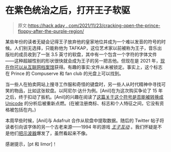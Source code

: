 # 在紫色统治之后，打开王子软驱

> 原文:[https://hack aday . com/2021/11/23/cracking-open-the-prince-floppy-after-the-purple-region/](https://hackaday.com/2021/11/23/cracking-open-the-prince-floppy-after-the-purple-reign/)

某些年份的读者无疑会记得王子放弃他的皇家地位并成为一个难以发音的符号的时候。人们别无选择，只能称他为 TAFKAP，这位艺术家以前被称为王子，音乐出版社的成员收到了一张 3.5 英寸的软盘，其中有一个包含一个字符的字体文件——这种超越性别的形状很快就会成为王子的另一把吉他。但现在是 2021 年，[现在你可以从互联网档案馆](https://archive.org/details/prince_floppy)获得。有趣的事实:文件从未被锁定。事实上，这个标志在 Prince 的 Compuserve 和 fan club 的光盘上可以找到。

当一些人在拍卖网站上搜寻工作服和奇怪的键盘时，另一些人从时代精神中寻找可笑的物品，比如这张软盘。以阿尼尔·达什为例。[Anil]在为这次购买争论了 15 年之后，终于扣动了扳机。[Anil]的兴趣在阅读了[这篇关于这个符号是否能被转换成 Unicode](https://parkerhiggins.net/2013/01/writing-the-prince-symbol-in-unicode/) 的分析后被重新点燃。(在被注册商标、标志和个人特征之间，它没有资格被包括在内。)

本周早些时候，[Anil]与 Adafruit 合作从软盘中提取数据。随后的 Twitter 帖子将读者引向该字体的另一个古老来源——1994 年的游戏 [*王子互动*](https://en.wikipedia.org/wiki/Prince_Interactive) 。我们怀疑是不是他们[把示波器](https://hackaday.com/2021/05/20/reading-floppies-with-an-oscilloscope/)爆发了，虽然看起来不像。

感谢提示，[pt 和 limor]！
